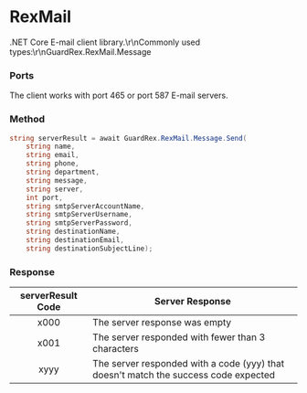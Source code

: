 # RexMail
.NET Core E-mail client library.\r\nCommonly used types:\r\nGuardRex.RexMail.Message

### Ports
The client works with port 465 or port 587 E-mail servers.

### Method
```c#
string serverResult = await GuardRex.RexMail.Message.Send(
    string name, 
    string email, 
    string phone, 
    string department, 
    string message, 
    string server, 
    int port, 
    string smtpServerAccountName, 
    string smtpServerUsername, 
    string smtpServerPassword, 
    string destinationName, 
    string destinationEmail, 
    string destinationSubjectLine);
```

### Response

| serverResult Code | Server Response                                                                     |
|:-----------------:| ----------------------------------------------------------------------------------- |
| x000              | The server response was empty                                                       |
| x001              | The server responded with fewer than 3 characters                                   |
| xyyy              | The server responded with a code (yyy) that doesn't match the success code expected |

### Version History
Version | Changes Made
------- | ------------
1.0.0   | Initial Release
